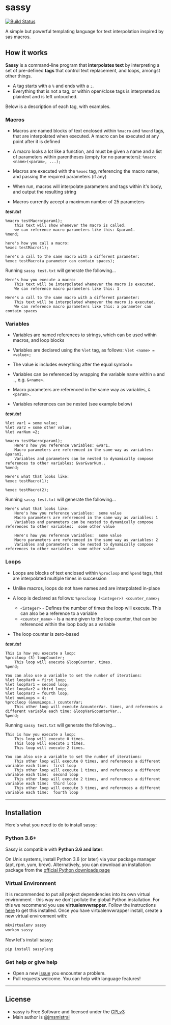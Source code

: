 # sassy

[![Build Status](https://travis-ci.org/jmsmistral/sassy.svg?branch=master)](https://travis-ci.org/jmsmistral/sassy)

A simple but powerful templating language for text interpolation inspired by sas macros.

## How it works

**Sassy** is a command-line program that **interpolates text** by interpreting a set of pre-defined **tags** that control text replacement, and loops, amongst other things.
- A tag starts with a `%` and ends with a `;`.
- Everything that is not a tag, or within open/close tags is interpreted as plaintext and is left untouched.

Below is a description of each tag, with examples.

### Macros
- Macros are named blocks of text enclosed within `%macro` and `%mend` tags, that are interpolated when executed. A macro can be executed at any point after it is defined

- A macro looks a lot like a function, and must be given a name and a list of parameters within parentheses (empty for no parameters): `%macro <name>(<param>, ...);`

- Macros are executed with the `%exec` tag, referencing the macro name, and passing the required parameters (if any)

- When run, macros will interpolate parameters and tags within it's body, and output the resulting string

- Macros currently accept a maximum number of 25 parameters

***test.txt***
```    
%macro testMacro(param1);
    this text will show whenever the macro is called.
    we can reference macro parameters like this: &param1.
%mend;

here's how you call a macro:
%exec testMacro(1);

here's a call to the same macro with a different parameter:
%exec testMacro(a parameter can contain spaces);
```

Running `sassy test.txt` will generate the following... 

```
Here's how you execute a macro:
    This text will be interpolated whenever the macro is executed.
    We can reference macro parameters like this: 1

Here's a call to the same macro with a different parameter:
    This text will be interpolated whenever the macro is executed.
    We can reference macro parameters like this: a parameter can contain spaces
```


### Variables
- Variables are named references to strings, which can be used within macros, and loop blocks

- Variables are declared using the `%let` tag, as follows: `%let <name> = <value>;`

- The value is includes everything after the equal symbol `=`

- Variables can be referenced by wrapping the variable name within `&` and `.`, e.g. `&<name>.`

- Macro parameters are referenced in the same way as variables, `&<param>.`

- Variables references can be nested (see example below)

***test.txt***
```
%let var1 = some value;
%let var2 = some other value;
%let varNum =2;

%macro testMacro(param1);
    Here's how you reference variables: &var1.
    Macro parameters are referenced in the same way as variables: &param1.
    Variables and parameters can be nested to dynamically compose references to other variables: &var&varNum..
%mend;

Here's what that looks like:
%exec testMacro(1);

%exec testMacro(2);
```

Running `sassy test.txt` will generate the following... 
``` 
Here's what that looks like:
    Here's how you reference variables:  some value
    Macro parameters are referenced in the same way as variables: 1
    Variables and parameters can be nested to dynamically compose references to other variables:  some other value

    Here's how you reference variables:  some value
    Macro parameters are referenced in the same way as variables: 2
    Variables and parameters can be nested to dynamically compose references to other variables:  some other value
```


### Loops
- Loops are blocks of text enclosed within `%procloop` and `%pend` tags, that are interpolated multiple times in succession

- Unlike macros, loops do not have names and are interpolated in-place

- A loop is declared as follows: `%procloop (<integer>) <counter_name>;`
    - `<integer>` - Defines the number of times the loop will execute. This can also be a reference to a variable
    - `<counter_name>` - Is a name given to the loop counter, that can be referenced within the loop body as a variable

- The loop counter is zero-based


***test.txt***
```
This is how you execute a loop:
%procloop (3) loopCounter;
    This loop will execute &loopCounter. times.
%pend;

You can also use a variable to set the number of iterations:
%let loopVar0 = first loop;
%let loopVar1 = second loop;
%let loopVar2 = third loop;
%let loopVar3 = fourth loop;
%let numLoops = 4;
%procloop (&numLoops.) counterVar;
    This other loop will execute &counterVar. times, and references a different variable each time: &loopVar&counterVar..
%pend;
```

Running `sassy test.txt` will generate the following... 
```
This is how you execute a loop:
    This loop will execute 0 times.
    This loop will execute 1 times.
    This loop will execute 2 times.

You can also use a variable to set the number of iterations:
    This other loop will execute 0 times, and references a different variable each time:  first loop
    This other loop will execute 1 times, and references a different variable each time:  second loop
    This other loop will execute 2 times, and references a different variable each time:  third loop
    This other loop will execute 3 times, and references a different variable each time:  fourth loop
```

---

## Installation

Here's what you need to do to install sassy:

### Python 3.6+

Sassy is compatible with **Python 3.6 and later**.

On Unix systems, install Python 3.6 (or later) via your package manager (apt, rpm, yum, brew).
Alternatively, you can download an installation package from the [official Python downloads page](https://www.python.org/downloads/)

### Virtual Environment

It is recommended to put all project dependencies into its own virtual
environment - this way we don't pollute the global Python installation.
For this we recommend you use **virtualenvwrapper**. Follow the instructions
[here](http://virtualenvwrapper.readthedocs.io/en/latest/install.html)
to get this installed. Once you have virtualenvwrapper install, create
a new virtual environment with:

```bash
mkvirtualenv sassy
workon sassy
```

Now let's install sassy:

```bash
pip install sassylang
```

### Get help or give help

-  Open a new [issue](https://github.com/jmsmistral/sassy/issues/new) you encounter a problem.
-  Pull requests welcome. You can help with language features!

---

## License

-  sassy is Free Software and licensed under the [GPLv3](https://github.com/jmsmistral/macrosql/blob/master/LICENSE.txt)
-  Main author is [@jmsmistral](https://github.com/jmsmistral)

